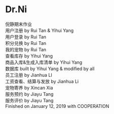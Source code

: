 # Dr.Ni
倪静期末作业  
用户注册 by Rui Tan & Yihui Yang  
用户登录 by Rui Tan   
积分兑换 by Rui Tan  
我的宠物 by Rui Tan  
查看库存 by Yihui Yang  
商品入库&生成入库清单 by Yihui Yang  
数据库 built by Yihui Yang & modified by all  
员工注册 by Jianhua LI  
工资查看、结算与发放 by Jianhua Li  
宠物寄养 by Xincan Xia  
服务预约 by Jiayu Tang  
服务评价 by Jiayu Tang  
Finished on January 12, 2019 with COOPERATION
